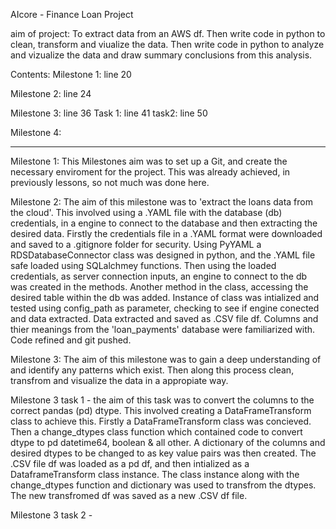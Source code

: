 AIcore - Finance Loan Project 

aim of project:
To extract data from an AWS df. 
Then write code in python to clean, transform and viualize the data. 
Then write code in python to analyze and vizualize the data and draw summary conclusions from this analysis. 


Contents:
Milestone 1: line 20 

Milestone 2: line 24

Milestone 3: line 36
Task 1: line 41 
task2: line 50

Milestone 4:

---------------------------------------------------------------

Milestone 1: 
This Milestones aim was to set up a Git, and create the necessary enviroment for the project. 
This was already achieved, in previously lessons, so not much was done here.

Milestone 2:
The aim of this milestone was to 'extract the loans data from the cloud'. 
This involved using a .YAML file with the database (db) credentials, in a engine to connect to the database and then extracting the desired data.
Firstly the credentials file in a .YAML format were downloaded and saved to a .gitignore folder for security. 
Using PyYAML a RDSDatabaseConnector class was designed in python, and the .YAML file safe loaded using SQLalchmey functions.
Then using the loaded credentials, as server connection inputs, an engine to connect to the db was created in the methods. 
Another method in the class, accessing the desired table within the db was added. 
Instance of class was intialized and tested using config_path as parameter, checking to see if engine conected and data extracted.
Data extracted and saved as .CSV file df. 
Columns and thier meanings from the 'loan_payments' database were familiarized with. 
Code refined and git pushed.

Milestone 3:
The aim of this milestone was to gain a deep understanding of and identify any patterns which exist.
Then along this process clean, transfrom and visualize the data in a appropiate way. 

Milestone 3 task 1 - the aim of this task was to convert the columns to the correct pandas (pd) dtype. 
This involved creating a DataFrameTransform class to achieve this.
Firstly a DataFrameTransform class was concieved.
Then a change_dtypes class function which contained code to convert dtype to pd datetime64, boolean & all other.
A dictionary of the columns and desired dtypes to be changed to as key value pairs was then created. 
The .CSV file df was loaded as a pd df, and then intialized as a DataframeTransform class instance.
The class instance along with the change_dtypes function and dictionary was used to transfrom the dtypes.
The new transfromed df was saved as a new .CSV df file. 

Milestone 3 task 2 - 


